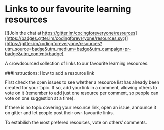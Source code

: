 # Links to our favourite learning resources

[![Join the chat at https://gitter.im/codingforeveryone/resources](https://badges.gitter.im/codingforeveryone/resources.svg)](https://gitter.im/codingforeveryone/resources?utm_source=badge&utm_medium=badge&utm_campaign=pr-badge&utm_content=badge)

A crowdsourced collection of links to our favourite learning resources.

###Instructions: How to add a resource link

First check the open issues to see whether a resource list has already been created for your topic. If so, add your link in a comment, allowing others to vote on it (remember to add just one resource per comment, so people can vote on one suggestion at a time).

If there is no topic covering your resource link, open an issue, announce it on gitter and let people post their own favourite links. 

To estabilish the most prefered resources, vote on others' comments.



